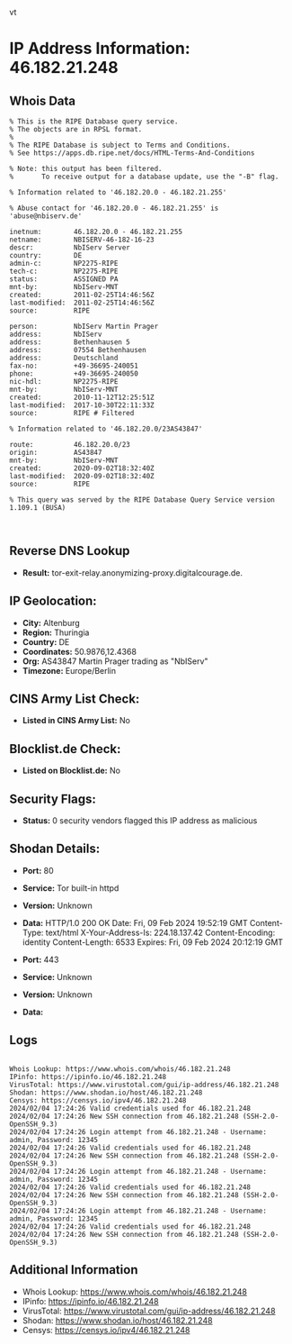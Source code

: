 vt
# IP Address Information: 46.182.21.248

## Whois Data
```
% This is the RIPE Database query service.
% The objects are in RPSL format.
%
% The RIPE Database is subject to Terms and Conditions.
% See https://apps.db.ripe.net/docs/HTML-Terms-And-Conditions

% Note: this output has been filtered.
%       To receive output for a database update, use the "-B" flag.

% Information related to '46.182.20.0 - 46.182.21.255'

% Abuse contact for '46.182.20.0 - 46.182.21.255' is 'abuse@nbiserv.de'

inetnum:        46.182.20.0 - 46.182.21.255
netname:        NBISERV-46-182-16-23
descr:          NbIServ Server
country:        DE
admin-c:        NP2275-RIPE
tech-c:         NP2275-RIPE
status:         ASSIGNED PA
mnt-by:         NbIServ-MNT
created:        2011-02-25T14:46:56Z
last-modified:  2011-02-25T14:46:56Z
source:         RIPE

person:         NbIServ Martin Prager
address:        NbIServ
address:        Bethenhausen 5
address:        07554 Bethenhausen
address:        Deutschland
fax-no:         +49-36695-240051
phone:          +49-36695-240050
nic-hdl:        NP2275-RIPE
mnt-by:         NbIServ-MNT
created:        2010-11-12T12:25:51Z
last-modified:  2017-10-30T22:11:33Z
source:         RIPE # Filtered

% Information related to '46.182.20.0/23AS43847'

route:          46.182.20.0/23
origin:         AS43847
mnt-by:         NbIServ-MNT
created:        2020-09-02T18:32:40Z
last-modified:  2020-09-02T18:32:40Z
source:         RIPE

% This query was served by the RIPE Database Query Service version 1.109.1 (BUSA)



```
## Reverse DNS Lookup
- **Result:** tor-exit-relay.anonymizing-proxy.digitalcourage.de.

## IP Geolocation:
- **City:** Altenburg
- **Region:** Thuringia
- **Country:** DE
- **Coordinates:** 50.9876,12.4368
- **Org:** AS43847 Martin Prager trading as "NbIServ"
- **Timezone:** Europe/Berlin

## CINS Army List Check:
- **Listed in CINS Army List:** 
No

## Blocklist.de Check:
- **Listed on Blocklist.de:** 
No

## Security Flags:
- **Status:** 0 security vendors flagged this IP address as malicious

## Shodan Details:
- **Port:** 80
- **Service:** Tor built-in httpd
- **Version:** Unknown
- **Data:** HTTP/1.0 200 OK
Date: Fri, 09 Feb 2024 19:52:19 GMT
Content-Type: text/html
X-Your-Address-Is: 224.18.137.42
Content-Encoding: identity
Content-Length: 6533
Expires: Fri, 09 Feb 2024 20:12:19 GMT



- **Port:** 443
- **Service:** Unknown
- **Version:** Unknown
- **Data:** 

## Logs
```

Whois Lookup: https://www.whois.com/whois/46.182.21.248
IPinfo: https://ipinfo.io/46.182.21.248
VirusTotal: https://www.virustotal.com/gui/ip-address/46.182.21.248
Shodan: https://www.shodan.io/host/46.182.21.248
Censys: https://censys.io/ipv4/46.182.21.248
2024/02/04 17:24:26 Valid credentials used for 46.182.21.248
2024/02/04 17:24:26 New SSH connection from 46.182.21.248 (SSH-2.0-OpenSSH_9.3)
2024/02/04 17:24:26 Login attempt from 46.182.21.248 - Username: admin, Password: 12345
2024/02/04 17:24:26 Valid credentials used for 46.182.21.248
2024/02/04 17:24:26 New SSH connection from 46.182.21.248 (SSH-2.0-OpenSSH_9.3)
2024/02/04 17:24:26 Login attempt from 46.182.21.248 - Username: admin, Password: 12345
2024/02/04 17:24:26 Valid credentials used for 46.182.21.248
2024/02/04 17:24:26 New SSH connection from 46.182.21.248 (SSH-2.0-OpenSSH_9.3)
2024/02/04 17:24:26 Login attempt from 46.182.21.248 - Username: admin, Password: 12345
2024/02/04 17:24:26 Valid credentials used for 46.182.21.248
2024/02/04 17:24:26 New SSH connection from 46.182.21.248 (SSH-2.0-OpenSSH_9.3)

```
## Additional Information
- Whois Lookup: https://www.whois.com/whois/46.182.21.248
- IPinfo: https://ipinfo.io/46.182.21.248
- VirusTotal: https://www.virustotal.com/gui/ip-address/46.182.21.248
- Shodan: https://www.shodan.io/host/46.182.21.248
- Censys: https://censys.io/ipv4/46.182.21.248

